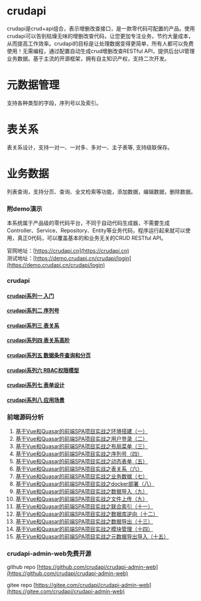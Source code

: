 #  crudapi
crudapi是crud+api组合，表示增删改查接口，是一款零代码可配置的产品。使用crudapi可以告别枯燥无味的增删改查代码，让您更加专注业务，节约大量成本，从而提高工作效率。crudapi的目标是让处理数据变得更简单，所有人都可以免费使用！无需编程，通过配置自动生成crud增删改查RESTful API，提供后台UI管理业务数据。基于主流的开源框架，拥有自主知识产权，支持二次开发。

# 元数据管理
支持各种类型的字段，序列号以及索引。

# 表关系
表关系设计，支持一对一、一对多、多对一、主子表等, 支持级联保存。

# 业务数据 
列表查询，支持分页、查询、全文检索等功能，添加数据，编辑数据，删除数据。


### 附demo演示
本系统属于产品级的零代码平台，不同于自动代码生成器，不需要生成Controller、Service、Repository、Entity等业务代码，程序运行起来就可以使用，真正0代码，可以覆盖基本的和业务无关的CRUD RESTful API。

官网地址：[https://crudapi.cn](https://crudapi.cn)  
测试地址：[https://demo.crudapi.cn/crudapi/login](https://demo.crudapi.cn/crudapi/login)

### crudapi
#### [crudapi系列一 入门](https://help.crudapi.cn/helloworld.html)  
#### [crudapi系列二 序列号](https://help.crudapi.cn/sequence.html)  
#### [crudapi系列三 表关系](https://help.crudapi.cn/relation.html)  
#### [crudapi系列四 表关系高阶](https://help.crudapi.cn/relations.html) 
#### [crudapi系列五 数据条件查询和分页](https://help.crudapi.cn/dataquery.html) 
#### [crudapi系列六 RBAC权限模型](https://help.crudapi.cn/rbac.html) 
#### [crudapi系列七 表单设计](https://help.crudapi.cn/table.html) 
#### [crudapi系列八 应用场景](https://help.crudapi.cn/scenario.html) 

### 前端源码分析
1. [ 基于Vue和Quasar的前端SPA项目实战之环境搭建（一）](https://help.crudapi.cn/crudapi-admin-web/helloworld.html)
2. [ 基于Vue和Quasar的前端SPA项目实战之用户登录（二）](https://help.crudapi.cn/crudapi-admin-web/login.html)
3. [ 基于Vue和Quasar的前端SPA项目实战之布局菜单（三）](https://help.crudapi.cn/crudapi-admin-web/layout.html)
4. [ 基于Vue和Quasar的前端SPA项目实战之序列号（四）](https://help.crudapi.cn/crudapi-admin-web/sequence.html)
5. [ 基于Vue和Quasar的前端SPA项目实战之动态表单（五）](https://help.crudapi.cn/crudapi-admin-web/metadatatable.html)
6. [ 基于Vue和Quasar的前端SPA项目实战之表关系（六）](https://help.crudapi.cn/crudapi-admin-web/metadatarelation.html)
7. [ 基于Vue和Quasar的前端SPA项目实战之业务数据（七）](https://help.crudapi.cn/crudapi-admin-web/business.html)
8. [ 基于Vue和Quasar的前端SPA项目实战之docker部署（八）](https://help.crudapi.cn/crudapi-admin-web/docker.html)
9. [ 基于Vue和Quasar的前端SPA项目实战之数据导入（九）](https://help.crudapi.cn/crudapi-admin-web/import.html)
10. [ 基于Vue和Quasar的前端SPA项目实战之文件上传（九）](https://help.crudapi.cn/crudapi-admin-web/fileupload.html)
11. [ 基于Vue和Quasar的前端SPA项目实战之联合索引（十一）](https://help.crudapi.cn/crudapi-admin-web/unionindex.html)
12. [ 基于Vue和Quasar的前端SPA项目实战之数据库逆向（十二）](https://help.crudapi.cn/crudapi-admin-web/dbfirst.html)
13. [ 基于Vue和Quasar的前端SPA项目实战之数据导出（十三）](https://help.crudapi.cn/crudapi-admin-web/export.html)
14. [ 基于Vue和Quasar的前端SPA项目实战之模块管理（十四）](https://help.crudapi.cn/crudapi-admin-web/module.html)
15. [ 基于Vue和Quasar的前端SPA项目实战之元数据导出导入（十五）](https://help.crudapi.cn/crudapi-admin-web/metadataexportimport.html)


### crudapi-admin-web免费开源
github repo
[https://github.com/crudapi/crudapi-admin-web](https://github.com/crudapi/crudapi-admin-web)

gitee repo
[https://gitee.com/crudapi/crudapi-admin-web](https://gitee.com/crudapi/crudapi-admin-web)



